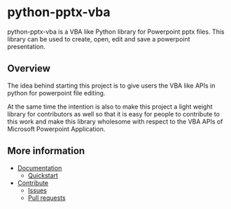 # python-pptx-vba
python-pptx-vba is a VBA like Python library for Powerpoint pptx files. This
library can be used to create, open, edit and save a powerpoint presentation.


## Overview
The idea behind starting this project is to give users the VBA like APIs
in python for powerpoint file editing.

At the same time the intention is also to make this project a light weight
library for contributors as well so that it is easy for people to contribute
to this work and make this library wholesome with respect to the VBA APIs
of Microsoft Powerpoint Application.


## More information

- [Documentation](https://python-pptx-vba.readthedocs.io/)
  - [Quickstart](https://python-pptx-vba.readthedocs.io/en/latest/quickstart.html)
- [Contribute](https://python-pptx-vba.readthedocs.io/en/latest/contribution.html)
  - [Issues](https://github.com/kascodeo/python-pptx-vba/issues)
  - [Pull requests](https://github.com/kascodeo/python-pptx-vba/pulls)

